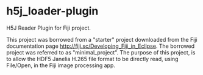 # h5j_loader-plugin
H5J Reader Plugin for Fiji project.

This project was borrowed from a "starter" project downloaded from the Fiji documentation page http://fiji.sc/Developing_Fiji_in_Eclipse.
The borrowed project was referred to as "minimal_project".  The purpose of this project, is to allow the HDF5 Janelia H.265
file format to be directly read, using File/Open, in the Fiji image processing app.
